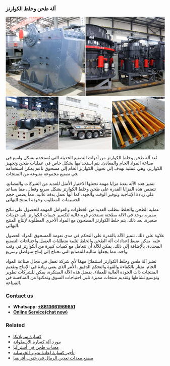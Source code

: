 <h3>آلة طحن وخلط الكوارتز</h3><img src='1701746347.jpg' alt=''><p>تُعد آلة طحن وخلط الكوارتز من أدوات التصنيع الحديثة التي تُستخدم بشكل واسع في صناعة المواد الخام والمعادن. يتم استخدامها بشكل خاص في عمليات طحن وتجهيز الكوارتز، وهي عملية تهدف إلى تحويل الكوارتز الخام إلى مسحوق ناعم يمكن استخدامه في تصنيع مجموعة متنوعة من المنتجات.</p><p>تتميز هذه الآلة بعدة مزايا مهمة تجعلها الاختيار الأمثل للعديد من الشركات والمصانع. تتضمن هذه المزايا القدرة على طحن وخلط الكوارتز بشكل سريع وفعال، مما يساعد على زيادة الإنتاجية وتوفير الوقت والجهد. كما أنها تعمل بدقة عالية، مما يضمن حجم الجسيمات المطلوب وجودة المنتج النهائي.</p><p>عملية الطحن والخلط تتطلب العديد من الخطوات والعوامل المهمة للحصول على نتائج مميزة. يوجد في الآلة مطحنة تستخدم قوة عالية لتكسير حبيبات الكوارتز إلى جزيئات صغيرة. بعد ذلك، يتم خلط الكوارتز المطحون مع المواد الأخرى المطلوبة لإنتاج المنتج النهائي.</p><p>علاوة على ذلك، تتميز الآلة بالقدرة على التحكم في مدى نعومة المسحوق المراد الحصول عليه. يمكن ضبط إعدادات آلة الطحن والخلط لتلبية متطلبات العميل واحتياجات التصنيع المحددة. بالإضافة إلى ذلك، يمكن للآلة أن تتعامل مع كميات كبيرة من الكوارتز في وقت واحد، مما يجعلها مثالية للمصانع التي تحتاج إلى إنتاج متواصل وسريع.</p><p>تعتبر آلة طحن وخلط الكوارتز استثمارًا مهمًا لأي شركة تعمل في مجال صناعة المواد الخام. تمتاز بالكفاءة والقوة والتحكم الدقيق، الأمر الذي يعني زيادة في الإنتاج وتقديم المنتجات ذات الجودة العالية للعملاء. بفضل هذه الآلة المبتكرة، يمكن للشركات تطوير وتوسيع نشاطها وتقديم منتجات مميزة تلبي احتياجات السوق وتمكنها من المنافسة في الصناعة.</p><h3>Contact us</h3><ul><li><strong>Whatsapp:&nbsp;<a href="https://wa.me/8613661969651">+8613661969651</a></strong></li><li><a href="https://swt.shibang-china.com/?git&amp;zhl&amp;آلة طحن وخلط الكوارتز"><strong>Online Service(chat now)</strong></a></li></ul><h3>Related</h3><ul><li><a href='كسارة سريلانكا.md'>كسارة سريلانكا</a></li><li><a href='مورد آلة كسارة الأسطوانة.md'>مورد آلة كسارة الأسطوانة</a></li><li><a href='معدات طحن في أستراليا.md'>معدات طحن في أستراليا</a></li><li><a href='تأجير كسارة إعادة تدوير الخرسانة.md'>تأجير كسارة إعادة تدوير الخرسانة</a></li><li><a href='مصنع معدات تعدين الرمال في جنوب أفريقيا.md'>مصنع معدات تعدين الرمال في جنوب أفريقيا</a></li></ul>